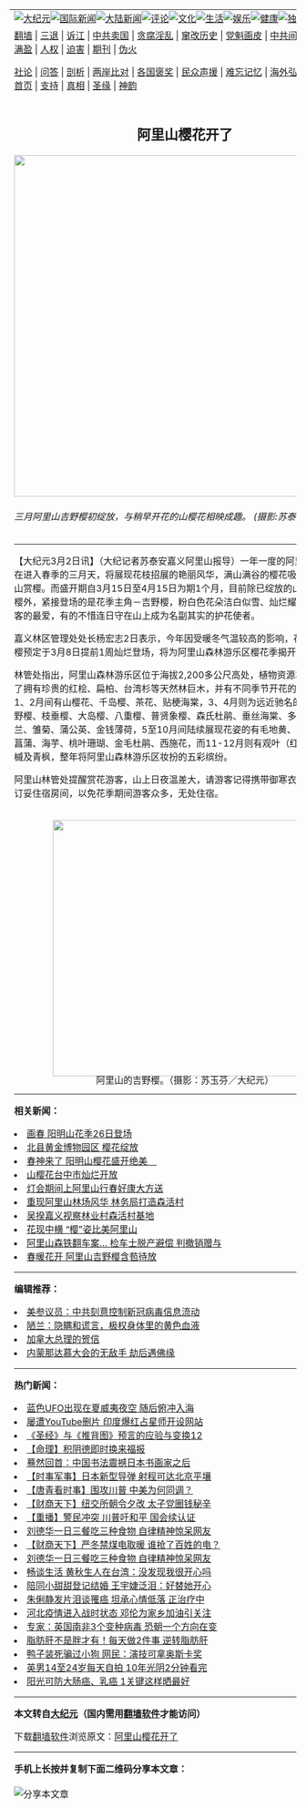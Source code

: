 <a name="1" id="1" target="_blank"></a><span id="1"></span>
<table align=center border="0"><tr><td colspan="2" VALIGN=TOP><a href="https://github.com/jeclfs332/djy/blob/master/gb/nsc413.md#1"><img src="https://raw.githubusercontent.com/jeclfs332/www/master/t/djy/1.jpg" title="大纪元"></a><a href="https://github.com/jeclfs332/djy/blob/master/gb/n24hr.md#1"><img src="https://raw.githubusercontent.com/jeclfs332/www/master/t/djy/3.jpg" title="国际新闻"></a><a href="https://github.com/jeclfs332/djy/blob/master/gb/nsc413.md#1"><img src="https://raw.githubusercontent.com/jeclfs332/www/master/t/djy/4.jpg" title="大陆新闻"></a><a href="https://github.com/jeclfs332/djy/blob/master/gb/news392.md#1"><img src="https://raw.githubusercontent.com/jeclfs332/www/master/t/djy/5.jpg" title="评论"></a><a href="https://github.com/jeclfs332/djy/blob/master/gb/news2007.md#1"><img src="https://raw.githubusercontent.com/jeclfs332/www/master/t/djy/6.jpg" title="文化"></a><a href="https://github.com/jeclfs332/djy/blob/master/gb/news2008.md#1"><img src="https://raw.githubusercontent.com/jeclfs332/www/master/t/djy/7.jpg" title="生活"></a><a href="https://github.com/jeclfs332/djy/blob/master/gb/ncyule.md#1"><img src="https://raw.githubusercontent.com/jeclfs332/www/master/t/djy/8.jpg" title="娱乐"></a><a href="https://github.com/jeclfs332/djy/blob/master/gb/nsc1002.md#1"><img src="https://raw.githubusercontent.com/jeclfs332/www/master/t/djy/9.jpg" title="健康"><a href="https://github.com/jeclfs332/djy/blob/master/gb/nf6092.md#1"><img src="https://raw.githubusercontent.com/jeclfs332/www/master/t/djy/10a.jpg" title="独家"></a><a href="https://github.com/jeclfs332/djy/blob/master/gb/nf4514.md#1"><img src="https://raw.githubusercontent.com/jeclfs332/www/master/t/djy/12a.jpg" title="头条"></a></td></tr>
<tr><td colspan="2" VALIGN=TOP><a target="_blank" href="https://github.com/jeclfs332/www/blob/master/README.md?zsrh#1">翻墙</a> | <a target="_blank" href="https://github.com/jeclfs332/djy/blob/master/gb/nf5657.md#1">三退</a> | <a target="_blank" href="https://github.com/jeclfs332/djy/blob/master/gb/nf6124.md#1">诉江</a> | <a target="_blank" href="https://github.com/jeclfs332/djy/blob/master/gb/nf1176117.md#1">中共卖国</a> | <a target="_blank" href="https://github.com/jeclfs332/djy/blob/master/gb/nf5773.md#1">贪腐淫乱</a> | <a target="_blank" href="https://github.com/jeclfs332/djy/blob/master/gb/nf1176115.md#1">窜改历史</a> | <a target="_blank" href="https://github.com/jeclfs332/djy/blob/master/gb/nf1176107.md#1">党魁画皮</a> | <a target="_blank" href="https://github.com/jeclfs332/djy/blob/master/gb/nf1320400.md#1">中共间谍</a> | <a target="_blank" href="https://github.com/jeclfs332/djy/blob/master/gb/nf1176114.md#1">破坏传统</a> | <a target="_blank" href="https://github.com/jeclfs332/ntdtv/blob/master/gb/prog447_1.md#1">恶贯满盈</a> | <a target="_blank" href="https://github.com/jeclfs332/djy/blob/master/gb/ncid278.md#1">人权</a> | <a target="_blank" href="https://github.com/jeclfs332/djy/blob/master/gb/nf1176111.md#1">迫害</a> | <a target="_blank" href="https://gitlab.com/szzdlab/mh-qikan/blob/master/README.md#1">期刊</a> | <a target="_blank" href="https://github.com/jeclfs332/djy/blob/master/gb/nf5562.md#1">伪火</a></p><p><a target="_blank" href="https://github.com/jeclfs332/djy/blob/master/gb/9p.md#1">社论</a> | <a target="_blank" href="https://github.com/jeclfs332/djy/blob/master/gb/nf4378.md#1">问答</a> | <a target="_blank" href="https://github.com/jeclfs332/djy/blob/master/gb/nf5792.md#1">剖析</a> | <a target="_blank" href="https://github.com/jeclfs332/djy/blob/master/gb/nf5735.md#1">两岸比对</a> | <a target="_blank" href="https://github.com/jeclfs332/djy/blob/master/gb/nf6119.md#1">各国褒奖</a> | <a target="_blank" href="https://github.com/jeclfs332/djy/blob/master/gb/nf6120.md#1">民众声援</a> | <a target="_blank" href="https://github.com/jeclfs332/djy/blob/master/gb/nf1188594.md#1">难忘记忆</a> | <a target="_blank" href="https://github.com/jeclfs332/djy/blob/master/gb/nf3180.md#1">海外弘传</a> | <a target="_blank" href="https://github.com/jeclfs332/djy/blob/master/gb/nf5410.md#1">万人上访</a> | <a target="_blank" href="https://github.com/jeclfs332/www/blob/master/README.md?zsrh#1">平台首页</a> | <a target="_blank" href="https://github.com/jeclfs332/djy/blob/master/gb/nf4386.md#1">支持</a> | <a target="_blank" href="https://github.com/jeclfs332/djy/blob/master/gb/nf4389.md#1">真相</a> | <a target="_blank" href="https://github.com/jeclfs332/djy/blob/master/gb/nf5790.md#1">圣缘</a> | <a target="_blank" href="https://github.com/jeclfs332/djy/blob/master/gb/nf4786.md#1">神韵</a></td></tr>
<tr><td VALIGN=TOP width="626"><h2 align=center>阿里山樱花开了</h2>
<img width="600" src="https://i.epochtimes.com/assets/uploads/2010/03/1003021009201535-600x400.jpg" />
<h6>三月阿里山吉野樱初绽放，与稍早开花的山樱花相映成趣。  (摄影:苏泰安／大纪元)
</h6>
<hr>
<p>【大纪元3月2日讯】（大纪记者苏泰安嘉义<ahref="https://github.com/jeclfs332/djy/blob/master/gb/tag/%E9%98%BF%E9%87%8C%E5%B1%B1.md#1">阿里山</a>报导）一年一度的阿里山<ahref="https://github.com/jeclfs332/djy/blob/master/gb/tag/%E6%A8%B1%E8%8A%B1.md#1">樱花</a>季，在进入春季的三月天，将展现花枝招展的艳丽风华，满山满谷的樱花吸引中外游客上山赏樱。而盛开期自3月15日至4月15日为期1个月，目前除已绽放的山樱花及千岛樱外，紧接登场的是花季主角－吉野樱，粉白色花朵洁白似雪、灿烂耀眼，是登山游客的最爱，有的不惜连日守在山上成为名副其实的护花使者。</p>
<p>嘉义林区管理处处长杨宏志2日表示，今年因受暖冬气温较高的影响，花季主角吉野樱预定于3月8日提前1周灿烂登场，将为<ahref="https://github.com/jeclfs332/djy/blob/master/gb/tag/%E9%98%BF%E9%87%8C%E5%B1%B1.md#1">阿里山</a>森林游乐区<ahref="https://github.com/jeclfs332/djy/blob/master/gb/tag/%E6%A8%B1%E8%8A%B1.md#1">樱花</a>季揭开序幕。</p>
<p>林管处指出，阿里山森林游乐区位于海拔2,200多公尺高处，植物资源丰富多样，除了拥有珍贵的红桧、扁柏、台湾杉等天然林巨木，并有不同季节开花的花木，如每年1、2月间有山樱花、千岛樱、茶花、贴梗海棠，3、4月则为远近驰名的樱花季－吉野樱、枝垂樱、大岛樱、八重樱、普贤象樱、森氏杜鹃、垂丝海棠、多花紫滕、一叶兰、雏菊、蒲公英、金钱薄荷，5至10月间陆续展现花姿的有毛地黄、绣球花、射干菖蒲、海芋、桃叶珊瑚、金毛杜鹃、西施花，而11-12月则有观叶（红叶）植物红榨槭及青枫，整年将阿里山森林游乐区妆扮的五彩缤纷。</p>
<p>阿里山林管处提醒赏花游客，山上日夜温差大，请游客记得携带御寒衣物，行前请先订妥住宿房间，以免花季期间游客众多，无处住宿。<br /> <font color=#ffffff>(http://www.dajiyuan.com)</font></p>
<p><!--image v 1.0--></p>
<div style="line-height: 90%; text-align: center;">
	<img src="https://i.epochtimes.com/assets/uploads/2010/03/1003140951091538-450x299.jpg" alt="" title="" width="450" b="299"
	class="size-medium wp-image-7621500" /></a><img width="14" b="12" border="0" alt="高精度图片" src="//www.epochtimes.com/images/highRes.jpg"/><br /><span class="bn12">阿里山的吉野樱。（摄影：苏玉芬／大纪元）</span></div>
<p><!-- --></p>
<p>

<hr>


<strong>相关新闻：</strong>
<li><a href="https://github.com/jeclfs332/djy/blob/master/gb/10/2/23/n2825244.md#1">画春 阳明山花季26日登场</a></li>
<li><a href="https://github.com/jeclfs332/djy/blob/master/gb/10/2/24/n2826848.md#1">北县黄金博物园区  樱花绽放</a></li>
<li><a href="https://github.com/jeclfs332/djy/blob/master/gb/10/2/25/n2827289.md#1">春神来了 阳明山樱花盛开绝美　</a></li>
<li><a href="https://github.com/jeclfs332/djy/blob/master/gb/10/2/25/n2827921.md#1">山樱花台中市灿烂开放</a></li>
<li><a href="https://github.com/jeclfs332/djy/blob/master/gb/10/2/25/n2828320.md#1">灯会期间上阿里山行春好康大方送</a></li>
<li><a href="https://github.com/jeclfs332/djy/blob/master/gb/10/2/28/n2830866.md#1">重现阿里山林场风华 林务局打造森活村</a></li>
<li><a href="https://github.com/jeclfs332/djy/blob/master/gb/10/3/1/n2831133.md#1">吴揆嘉义视察林业村森活村基地</a></li>
<li><a href="https://github.com/jeclfs332/djy/blob/master/gb/10/3/1/n2831315.md#1">花现中横 “樱”姿比美阿里山</a></li>
<li><a href="https://github.com/jeclfs332/djy/blob/master/gb/10/3/1/n2831328.md#1">阿里山森铁翻车案… 检车士脱产避偿 判撤销赠与</a></li>
<li><a href="https://github.com/jeclfs332/djy/blob/master/gb/10/3/2/n2832981.md#1">春暖花开  阿里山吉野樱含苞待放</a></li>
<hr>


<strong>编辑推荐：</strong>
<li><a href="https://github.com/onzhi266/djy/blob/master/gb/20/2/22/n11887949.md#1">美参议员：中共刻意控制新冠病毒信息流动</a></li>
<li><a href="https://github.com/tsiac2612/djy/blob/master/gb/18/9/12/n10708622.md#1" target="_blank">陋兰：隐瞒和谎言，极权身体里的黄色血液</a></li><li><a href="https://github.com/jeclfs332/djy/blob/master/gb/15/12/10/n4593139.md?dfh#1" target="_blank">加拿大总理的贺信</a></li><li><a href="https://github.com/tsiac2612/djy/blob/master/gb/19/3/11/n11105711.md#1" target="_blank">内蒙那达慕大会的无敌手 劫后遇佛缘</a></li>
<hr>

<strong>热门新闻：</strong>
<li><a href="https://github.com/jeclfs332/djy/blob/master/gb/21/1/4/n12665017.md#1">蓝色UFO出现在夏威夷夜空 随后俯冲入海</a></li>
<li><a href="https://github.com/jeclfs332/djy/blob/master/gb/21/1/3/n12663595.md#1">屡遭YouTube删片 印度爆红占星师开设网站</a></li>
<li><a href="https://github.com/jeclfs332/djy/blob/master/gb/20/10/3/n12449907.md#1">《圣经》与《推背图》预言的应验与变换12</a></li>
<li><a href="https://github.com/jeclfs332/djy/blob/master/gb/20/12/29/n12651306.md#1">【命理】积阴德即时换来福报</a></li>
<li><a href="https://github.com/jeclfs332/djy/blob/master/gb/18/12/14/n10910370.md#1">蓦然回首：中国书法震撼日本书画家之后</a></li>
<li><a href="https://github.com/jeclfs332/djy/blob/master/gb/21/1/4/n12666445.md#1">【时事军事】日本新型导弹 射程可达北京平壤</a></li>
<li><a href="https://github.com/jeclfs332/djy/blob/master/gb/21/1/8/n12674856.md#1">【唐青看时事】围攻川普 中美为何同调？</a></li>
<li><a href="https://github.com/jeclfs332/djy/blob/master/gb/21/1/7/n12674006.md#1">【财商天下】纽交所朝令夕改 太子党圈钱秘辛</a></li>
<li><a href="https://github.com/jeclfs332/djy/blob/master/gb/21/1/4/n12664729.md#1">【重播】警民冲突 川普吁和平 国会续认证</a></li>
<li><a href="https://github.com/jeclfs332/djy/blob/master/gb/21/1/5/n12669070.md#1">刘德华一日三餐吃三种食物 自律精神惊呆网友</a></li>
<li><a href="https://github.com/jeclfs332/djy/blob/master/gb/21/1/6/n12670998.md#1">【财商天下】严冬禁煤电取暖 谁抢了百姓的电？</a></li>
<li><a href="https://github.com/jeclfs332/djy/blob/master/gb/21/1/5/n12669070.md#1">刘德华一日三餐吃三种食物 自律精神惊呆网友</a></li>
<li><a href="https://github.com/jeclfs332/djy/blob/master/gb/21/1/5/n12667940.md#1">畅谈生活 黄秋生人在台湾：没发现我很开心吗</a></li>
<li><a href="https://github.com/jeclfs332/djy/blob/master/gb/21/1/7/n12672836.md#1">陪同小甜甜登记结婚 王宇婕泛泪：好替她开心</a></li>
<li><a href="https://github.com/jeclfs332/djy/blob/master/gb/21/1/5/n12668537.md#1">朱俐静发片泪谈罹癌 坦承心情低落 正治疗中</a></li>
<li><a href="https://github.com/jeclfs332/djy/blob/master/gb/21/1/6/n12669356.md#1">河北疫情进入战时状态 邓伦为家乡加油引关注</a></li>
<li><a href="https://github.com/jeclfs332/djy/blob/master/gb/21/1/5/n12669218.md#1">专家：英国南非3个变种病毒 恐朝一个方向在变</a></li>
<li><a href="https://github.com/jeclfs332/djy/blob/master/gb/21/1/7/n12672247.md#1">脂肪肝不是胖才有！每天做2件事 逆转脂肪肝</a></li>
<li><a href="https://github.com/jeclfs332/djy/blob/master/gb/21/1/6/n12669973.md#1">鸭子装死骗过小狗 网民：演技可拿奥斯卡奖</a></li>
<li><a href="https://github.com/jeclfs332/djy/blob/master/gb/21/1/6/n12670236.md#1">英男14至24岁每天自拍 10年光阴2分钟看完</a></li>
<li><a href="https://github.com/jeclfs332/djy/blob/master/gb/21/1/2/n12662262.md#1">阳光可防大肠癌、乳癌 1关键这样晒最好</a></li>
<hr>

<strong>本文转自<a href="https://www.epochtimes.com">大纪元</a>（国内需用<a href="https://github.com/jeclfs332/www/blob/master/README.md#8">翻墙软件</a>才能访问）</strong><p>下载<a href="https://github.com/jeclfs332/www/blob/master/README.md#8">翻墙软件</a>浏览原文：<a href="https://www.epochtimes.com/gb/10/3/2/n2833223.htm">阿里山樱花开了</a></p><hr>

<strong>手机上长按并复制下面二维码分享本文章：</strong><br><br><img src="https://chart.apis.google.com/chart?cht=qr&chs=240x240&choe=UTF-8&chld=M|2&chl=https://github.com/jeclfs332/djy/blob/master/gb/10/3/2/n2833223.md%231" title="分享本文章"></td><td VALIGN=TOP><a href="https://github.com/jeclfs332/djy/blob/master/gb/16/1/21/n4622075.md?dfh#1" target="_blank"><img src="https://raw.githubusercontent.com/jeclfs332/djy/master/gb/300/wei-f1.jpg" title="中共的伪火骗局"  alt="中共的伪火骗局"></a><br><a href="https://github.com/jeclfs332/www/blob/master/README.md?dfh#9" target="_blank"><img src="https://raw.githubusercontent.com/jeclfs332/djy/master/gb/300/yong-h.jpg" title="永恒的见证"  alt="永恒的见证"></a><br><a href="https://github.com/jeclfs332/djy/blob/master/gb/13/9/29/n3974789.md?dfh#1" target="_blank"><img src="https://raw.githubusercontent.com/jeclfs332/djy/master/gb/300/shang-lnz.jpg" title="善良女子被中共投男牢"  alt="善良女子被中共投男牢"></a><br><a href="https://github.com/jeclfs332/djy/blob/master/gb/16/3/16/n4663449.md?dfh#1" target="_blank"><img src="https://raw.githubusercontent.com/jeclfs332/djy/master/gb/300/huo-z3.jpg" title="警卫目击活摘器官"  alt="警卫目击活摘器官"></a><br><a href="https://github.com/jeclfs332/djy/blob/master/gb/16/8/7/n8177641.md?dfh#1" target="_blank"><img src="https://raw.githubusercontent.com/jeclfs332/djy/master/gb/300/huo-z4.jpg" title="证人描述活摘恐怖"  alt="证人描述活摘恐怖"></a><br><a href="https://github.com/jeclfs332/djy/blob/master/gb/10/4/19/n2881569.md?dfh#1" target="_blank"><img src="https://raw.githubusercontent.com/jeclfs332/djy/master/gb/300/huo-z1.jpg" title="揭开活摘器官黑幕"  alt="揭开活摘器官黑幕"></a><br><a href="https://github.com/jeclfs332/djy/blob/master/gb/10/11/7/n3077476.md?dfh#1" target="_blank"><img src="https://raw.githubusercontent.com/jeclfs332/djy/master/gb/300/ma-ks.jpg" title="马克思的成魔之路"  alt="马克思的成魔之路"></a><br><a href="https://github.com/jeclfs332/djy/blob/master/gb/14/6/9/n4173977.md?dfh#1" target="_blank"><img src="https://raw.githubusercontent.com/jeclfs332/djy/master/gb/300/chang-zs.jpg" title="藏字石 蕴天机"  alt="藏字石 蕴天机"></a><br><a href="https://github.com/jeclfs332/djy/blob/master/gb/18/5/10/n10381511.md?dfh#1" target="_blank"><img src="https://raw.githubusercontent.com/jeclfs332/djy/master/gb/300/st1.jpg" title="关注3亿人三退"  alt="关注3亿人三退"></a><br><a href="https://github.com/jeclfs332/djy/blob/master/gb/18/3/21/n10237682.md?dfh#1" target="_blank"><img src="https://raw.githubusercontent.com/jeclfs332/djy/master/gb/300/jie-t.jpg" title="解体中共复兴中华"  alt="解体中共复兴中华"></a><br><a href="https://github.com/jeclfs332/djy/blob/master/gb/9/2/9/n2422991.md?dfh#1" target="_blank"><img src="https://raw.githubusercontent.com/jeclfs332/djy/master/gb/300/gao-zs.jpg" title="中共迫害良心律师"  alt="中共迫害良心律师"></a><br><a href="https://github.com/jeclfs332/djy/blob/master/gb/18/12/9/n10900044.md?dfh#1" target="_blank"><img src="https://raw.githubusercontent.com/jeclfs332/djy/master/gb/300/sj1.jpg" title="303万人举报江泽民"  alt="303万人举报江泽民"></a><br><a href="https://github.com/jeclfs332/djy/blob/master/gb/18/8/28/n10672014.md?dfh#1" target="_blank"><img src="https://raw.githubusercontent.com/jeclfs332/djy/master/gb/300/sj2.jpg" title="这些官员为何起诉江泽民"  alt="这些官员为何起诉江泽民"></a><br><a href="https://github.com/jeclfs332/djy/blob/master/gb/8/12/18/n2367165.md?dfh#1" target="_blank"><img src="https://raw.githubusercontent.com/jeclfs332/djy/master/gb/300/liangan.jpg" title="海峡两岸的强烈对比"  alt="海峡两岸的强烈对比"></a><br><a href="https://github.com/jeclfs332/djy/blob/master/gb/15/12/10/n4593139.md?dfh#1" target="_blank"><img src="https://raw.githubusercontent.com/jeclfs332/djy/master/gb/300/jia-ndzl.jpg" title="加拿大总理的贺信"  alt="加拿大总理的贺信"></a><br><a href="https://github.com/jeclfs332/djy/blob/master/gb/11/6/17/n3289382.md?dfh#1" target="_blank"><img src="https://raw.githubusercontent.com/jeclfs332/djy/master/gb/300/xiao-wd.jpg" title="探寻真相兼听则明"  alt="探寻真相兼听则明"></a><br><a href="https://github.com/jeclfs332/djy/blob/master/gb/18/10/27/n10812623.md?dfh#1" target="_blank"><img src="https://raw.githubusercontent.com/jeclfs332/djy/master/gb/300/yindu.jpg" title="印度媒体报道东方"  alt="印度媒体报道东方"></a><br><a href="https://github.com/jeclfs332/djy/blob/master/gb/18/6/9/n10469652.md?dfh#1" target="_blank"><img src="https://raw.githubusercontent.com/jeclfs332/djy/master/gb/300/xie-j.jpg" title="不一样的海外校园"  alt="不一样的海外校园"></a><br><a href="https://github.com/jeclfs332/djy/blob/master/gb/7/4/5/n1669415.md?dfh#1" target="_blank"><img src="https://raw.githubusercontent.com/jeclfs332/djy/master/gb/300/li-up.jpg" title="从大师到徒弟的传奇"  alt="从大师到徒弟的传奇"></a><br><a href="https://github.com/jeclfs332/djy/blob/master/gb/17/5/26/n9191512.md?dfh#1" target="_blank"><img src="https://raw.githubusercontent.com/jeclfs332/djy/master/gb/300/zfl2.jpg" title="亿万人与东方一本奇书"  alt="亿万人与东方一本奇书"></a><br><a href="https://github.com/jeclfs332/djy/blob/master/gb/13/11/27/n4020290.md?dfh#1" target="_blank"><img src="https://raw.githubusercontent.com/jeclfs332/djy/master/gb/300/zhen-h.jpg" title="大陆见不到的震撼场面"  alt="大陆见不到的震撼场面"></a><br><a href="https://github.com/jeclfs332/djy/blob/master/gb/15/7/17/n4482910.md?dfh#1" target="_blank"><img src="https://raw.githubusercontent.com/jeclfs332/djy/master/gb/300/dalu-sk.jpg" title="人心向善 大陆当初盛况"  alt="人心向善 大陆当初盛况"></a><br><a href="https://github.com/jeclfs332/djy/blob/master/gb/19/1/5/n10955468.md?dfh#1" target="_blank"><img src="https://raw.githubusercontent.com/jeclfs332/djy/master/gb/300/zfl1.jpg" title="追寻真理 这书讲什么"  alt="追寻真理 这书讲什么"></a><br><a href="https://github.com/jeclfs332/www/blob/master/README.md?dfh#1" target="_blank"><img src="https://raw.githubusercontent.com/jeclfs332/djy/master/gb/300/fq1.jpg" title="下载免费翻墙软件"  alt="下载免费翻墙软件"></a><br></td></tr></table>

